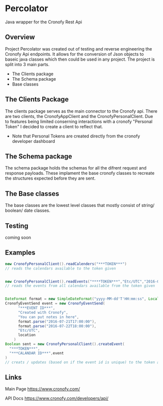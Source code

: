 # Percolator
Java wrapper for the Cronofy Rest Api

Overview
--------
Project Percolator was created out of testing and reverse engineering the Cronofy Api endpoints. It allows for the conversion of Json objects to baseic java classes which then could be used in any project. The project is split into 3 main parts. 

* The Clients package
* The Schema package
* Base classes




The Clients Package
--------
The clients package serves as the main connector to the Cronofy api. There are two clients, the CronofyAppClient and the CronofyPersonalClient. Due to features being limited conserning interactions with a cronofy "Personal Token" I decided to create a client to reflect that.
* Note that Personal Tokens are created directly from the cronofy developer dashboard




The Schema package
--------
The schema package holds the schemas for all the difrent request and response payloads. These implament the base cronofy classes to recreate the structures expected before they are sent.




The Base classes
--------
The base classes are the lowest level classes that mostly consist of string/ boolean/ date classes.




Testing
--------
coming soon




Examples
--------
```java
new CronofyPersonalClient().readCalenders("***TOKEN***")
// reads the calendars available to the token given


new CronofyPersonalClient().readEvents("****TOKEN***","Etc/UTC","2016-07-18T17:20:46","2016-07-21T17:20:46",false)
// reads the events from all calendars available from the token given


DateFormat format = new SimpleDateFormat("yyyy-MM-dd'T'HH:mm:ss", Locale.ENGLISH);
CronofyEventSend event = new CronofyEventSend(
      "***EVENT ID***",
      "Created with Cronofy",
      "You can put notes in here",
      format.parse("2016-07-21T17:00:00"),
      format.parse("2016-07-22T18:00:00"),
      "Etc/UTC",
      location
    )
Boolean sent = new CronofyPersonalClient().createEvent(
  "***TOKEN***",
  "***CALANDAR ID***",event
)
// creats / updates (based on if the event id is unique) to the token and calendar given by the user.
```




Links
-----
Main Page
https://www.cronofy.com/

API Docs
https://www.cronofy.com/developers/api/
